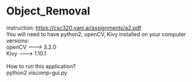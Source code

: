 # Object_Removal
instruction: https://csc320.yani.ai/assignments/a2.pdf
<br>
You will need to have python2, openCV, Kivy installed on your computer<br>
versions:<br>
openCV ---> 3.2.0<br>
Kivy ---> 1.10.1<br>
<br>
How to run this application?<br>
python2 viscomp-gui.py 
